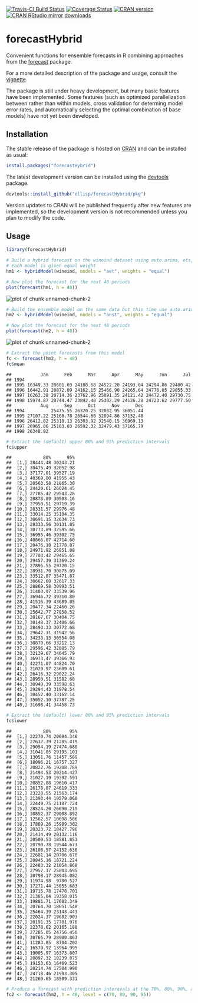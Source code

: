 [![Travis-CI Build Status](https://travis-ci.org/ellisp/forecastHybrid.svg?branch=master)](https://travis-ci.org/ellisp/forecastHybrid)
[![Coverage Status](https://coveralls.io/repos/github/ellisp/forecastHybrid/badge.svg?branch=master)](https://coveralls.io/github/ellisp/forecastHybrid?branch=master)
[![CRAN version](http://www.r-pkg.org/badges/version/forecastHybrid)](http://www.r-pkg.org/pkg/forecastHybrid)
[![CRAN RStudio mirror downloads](http://cranlogs.r-pkg.org/badges/forecastHybrid)](http://www.r-pkg.org/pkg/forecastHybrid)

# forecastHybrid
Convenient functions for ensemble forecasts in R combining approaches from the [forecast](https://github.com/robjhyndman/forecast) package.

For a more detailed description of the package and usage, consult the [vignette](/pkg/vignettes/forecastHybrid.Rmd).

The package is still under heavy development, but many basic features have been implemented. Some features (such as optimized parallelization between rather than within models, cross validation for determing model error rates, and automatically selecting the optimal combination of base models) have not yet been developed.


## Installation
The stable release of the package is hosted on [CRAN](https://cran.r-project.org/web/packages/forecastHybrid/index.html) and can be installed as usual:
````r
install.packages("forecastHybrid")
````

The latest development version can be installed using the [devtools](https://cran.r-project.org/web/packages/devtools/index.html) package.



```r
devtools::install_github("ellisp/forecastHybrid/pkg")
```
Version updates to CRAN will be published frequently after new features are implemented, so the development version is not recommended unless you plan to modify the code.

## Usage


```r
library(forecastHybrid)

# Build a hybrid forecast on the wineind dataset using auto.arima, ets, and tbats models.
# Each model is given equal weight
hm1 <- hybridModel(wineind, models = "aet", weights = "equal")

# Now plot the forecast for the next 48 periods
plot(forecast(hm1, h = 48))
```

![plot of chunk unnamed-chunk-2](figure/unnamed-chunk-2-1.png)

```r
# Build the ensemble model on the same data but this time use auto.arima, nnetar, stlm, and tbats models.
hm2 <- hybridModel(wineind, models = "anst", weights = "equal")

# Now plot the forecast for the next 48 periods
plot(forecast(hm2, h = 48))
```

![plot of chunk unnamed-chunk-2](figure/unnamed-chunk-2-2.png)

```r
# Extract the point forecasts from this model
fc <- forecast(hm2, h = 48)
fc$mean
```

```
##           Jan      Feb      Mar      Apr      May      Jun      Jul
## 1994                                                               
## 1995 16349.33 20601.03 24108.68 24522.20 24193.04 24294.86 29400.42
## 1996 16442.91 20872.89 24162.15 25466.90 24265.64 24776.05 29855.33
## 1997 16263.38 20714.36 23762.96 25091.35 24121.42 24472.40 29730.75
## 1998 15974.87 20744.47 23892.48 25382.29 24126.28 24723.62 29777.50
##           Aug      Sep      Oct      Nov      Dec
## 1994          25475.55 26320.25 32082.95 36051.44
## 1995 27107.22 25160.78 26544.60 32094.86 37132.48
## 1996 26412.82 25310.13 26303.92 32540.15 36969.13
## 1997 26965.06 25103.03 26592.32 32479.43 37165.79
## 1998 26348.92
```

```r
# Extract the (default) upper 80% and 95% prediction intervals
fc$upper
```

```
##            80%      95%
##  [1,] 28444.48 30243.21
##  [2,] 30475.49 32052.98
##  [3,] 37177.01 39527.19
##  [4,] 40369.80 41955.43
##  [5,] 20563.58 21865.30
##  [6,] 24420.61 26024.45
##  [7,] 27785.42 29543.28
##  [8,] 28878.89 30503.16
##  [9,] 27950.51 29719.39
## [10,] 28331.57 29976.48
## [11,] 33014.25 35104.35
## [12,] 30691.15 32634.73
## [13,] 28333.56 30131.85
## [14,] 30773.89 32595.66
## [15,] 36955.46 39302.75
## [16,] 40866.07 42714.60
## [17,] 20476.18 21778.87
## [18,] 24971.92 26851.88
## [19,] 27703.42 29465.65
## [20,] 29457.39 31369.24
## [21,] 27895.55 29720.15
## [22,] 28931.70 30875.09
## [23,] 33512.87 35471.87
## [24,] 30662.60 32617.33
## [25,] 28869.58 30993.51
## [26,] 31403.97 33539.96
## [27,] 36946.72 39310.80
## [28,] 41516.39 43689.85
## [29,] 20477.34 22460.26
## [30,] 25642.77 27858.52
## [31,] 28167.67 30404.75
## [32,] 30148.37 32406.66
## [33,] 28493.33 30772.68
## [34,] 29642.31 31942.56
## [35,] 34233.13 36554.08
## [36,] 30870.66 33212.13
## [37,] 29596.42 32085.79
## [38,] 32139.67 34645.79
## [39,] 36973.47 39366.93
## [40,] 42271.07 44824.70
## [41,] 21029.97 23609.61
## [42,] 26416.32 29022.24
## [43,] 28950.51 31582.68
## [44,] 30940.39 33598.63
## [45,] 29294.43 31978.54
## [46,] 30452.40 33162.14
## [47,] 35052.10 37787.25
## [48,] 31698.41 34458.73
```

```r
# Extract the (default) lower 80% and 95% prediction intervals
fc$lower
```

```
##            80%       95%
##  [1,] 22270.74 20694.346
##  [2,] 22632.39 21285.419
##  [3,] 29054.19 27474.680
##  [4,] 31041.85 29195.101
##  [5,] 13051.76 11457.589
##  [6,] 18096.21 16757.327
##  [7,] 20822.76 19208.789
##  [8,] 21494.53 20214.427
##  [9,] 21027.19 19392.591
## [10,] 20852.88 19610.417
## [11,] 26178.87 24619.333
## [12,] 23228.55 21563.174
## [13,] 21393.44 19579.060
## [14,] 22449.75 21107.724
## [15,] 28524.20 26690.219
## [16,] 30852.37 29008.892
## [17,] 12562.57 10698.506
## [18,] 17869.26 15989.302
## [19,] 20323.72 18427.796
## [20,] 21414.49 20132.116
## [21,] 20509.53 18581.853
## [22,] 20790.78 19544.673
## [23,] 26108.57 24152.630
## [24,] 22681.14 20706.670
## [25,] 20845.16 18721.224
## [26,] 22403.32 21054.868
## [27,] 27957.17 25803.695
## [28,] 30798.17 28945.082
## [29,] 11974.98  9780.527
## [30,] 17271.44 15055.683
## [31,] 19715.78 17478.701
## [32,] 21385.04 19358.015
## [33,] 19881.71 17602.349
## [34,] 20764.70 18651.548
## [35,] 25464.39 23143.443
## [36,] 22024.37 19682.903
## [37,] 20191.35 17701.976
## [38,] 22378.62 20165.188
## [39,] 27285.05 24756.450
## [40,] 30765.79 28900.863
## [41,] 11283.85  8704.202
## [42,] 16570.92 13964.995
## [43,] 19005.97 16373.807
## [44,] 20897.32 18239.075
## [45,] 19153.63 16469.523
## [46,] 20214.74 17504.990
## [47,] 24718.46 21983.305
## [48,] 21269.65 18509.331
```

```r
# Produce a forecast with prediction interavals at the 70%, 80%, 90%, and 95% levels
fc2 <- forecast(hm2, h = 48, level = c(70, 80, 90, 95))
```


